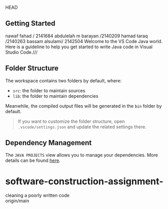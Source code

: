 HEAD
## Getting Started
nawaf fahad / 2141684
abdulelah m barayan /2140209
hamad taraq /2140263 
bassam alsulami/ 2142504
Welcome to the VS Code Java world. Here is a guideline to help you get started to write Java code in Visual Studio Code./// 

## Folder Structure

The workspace contains two folders by default, where:

- `src`: the folder to maintain sources
- `lib`: the folder to maintain dependencies

Meanwhile, the compiled output files will be generated in the `bin` folder by default.

> If you want to customize the folder structure, open `.vscode/settings.json` and update the related settings there.

## Dependency Management

The `JAVA PROJECTS` view allows you to manage your dependencies. More details can be found [here](https://github.com/microsoft/vscode-java-dependency#manage-dependencies).

# software-construction-assignment-
cleaning a poorly written code  
 origin/main
